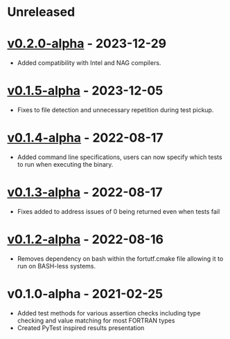 # Unreleased

# [v0.2.0-alpha](https://github.com/artemis-beta/FortUTF/releases/tag/0.2.0-alpha) - 2023-12-29

- Added compatibility with Intel and NAG compilers.

# [v0.1.5-alpha](https://github.com/artemis-beta/FortUTF/releases/tag/0.1.5-alpha) - 2023-12-05

- Fixes to file detection and unnecessary repetition during test pickup.

# [v0.1.4-alpha](https://github.com/artemis-beta/FortUTF/releases/tag/0.1.4-alpha) - 2022-08-17

- Added command line specifications, users can now specify which tests to run when executing the binary.

# [v0.1.3-alpha](https://github.com/artemis-beta/FortUTF/releases/tag/0.1.3-alpha) - 2022-08-17

- Fixes added to address issues of 0 being returned even when tests fail

# [v0.1.2-alpha](https://github.com/artemis-beta/FortUTF/releases/tag/0.1.2-alpha) - 2022-08-16

- Removes dependency on bash within the fortutf.cmake file allowing it to run on BASH-less systems.

# **v0.1.0-alpha** - 2021-02-25

- Added test methods for various assertion checks including type checking and value matching for most FORTRAN types
- Created PyTest inspired results presentation
